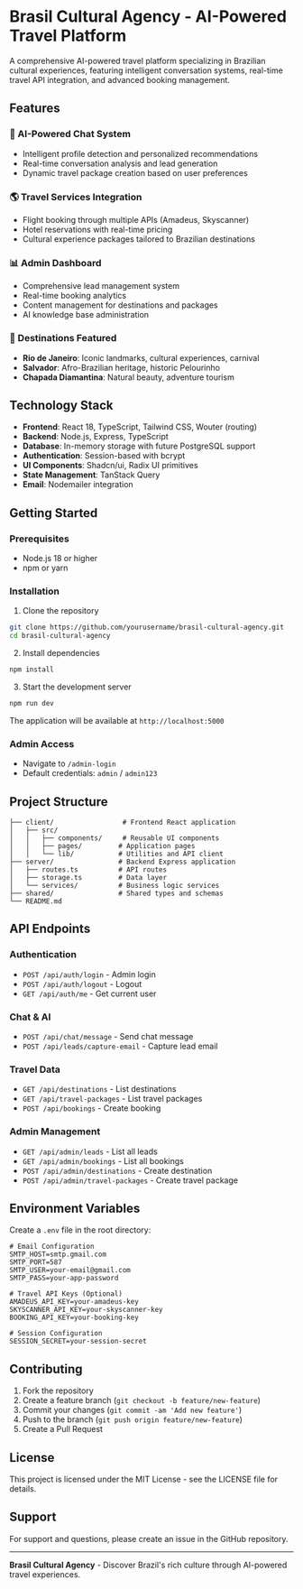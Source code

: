 # Brasil Cultural Agency - AI-Powered Travel Platform

A comprehensive AI-powered travel platform specializing in Brazilian cultural experiences, featuring intelligent conversation systems, real-time travel API integration, and advanced booking management.

## Features

### 🤖 AI-Powered Chat System
- Intelligent profile detection and personalized recommendations
- Real-time conversation analysis and lead generation
- Dynamic travel package creation based on user preferences

### 🌎 Travel Services Integration
- Flight booking through multiple APIs (Amadeus, Skyscanner)
- Hotel reservations with real-time pricing
- Cultural experience packages tailored to Brazilian destinations

### 📊 Admin Dashboard
- Comprehensive lead management system
- Real-time booking analytics
- Content management for destinations and packages
- AI knowledge base administration

### 🎯 Destinations Featured
- **Rio de Janeiro**: Iconic landmarks, cultural experiences, carnival
- **Salvador**: Afro-Brazilian heritage, historic Pelourinho
- **Chapada Diamantina**: Natural beauty, adventure tourism

## Technology Stack

- **Frontend**: React 18, TypeScript, Tailwind CSS, Wouter (routing)
- **Backend**: Node.js, Express, TypeScript
- **Database**: In-memory storage with future PostgreSQL support
- **Authentication**: Session-based with bcrypt
- **UI Components**: Shadcn/ui, Radix UI primitives
- **State Management**: TanStack Query
- **Email**: Nodemailer integration

## Getting Started

### Prerequisites
- Node.js 18 or higher
- npm or yarn

### Installation

1. Clone the repository
```bash
git clone https://github.com/yourusername/brasil-cultural-agency.git
cd brasil-cultural-agency
```

2. Install dependencies
```bash
npm install
```

3. Start the development server
```bash
npm run dev
```

The application will be available at `http://localhost:5000`

### Admin Access
- Navigate to `/admin-login`
- Default credentials: `admin` / `admin123`

## Project Structure

```
├── client/                 # Frontend React application
│   ├── src/
│   │   ├── components/     # Reusable UI components
│   │   ├── pages/         # Application pages
│   │   └── lib/           # Utilities and API client
├── server/                # Backend Express application
│   ├── routes.ts          # API routes
│   ├── storage.ts         # Data layer
│   └── services/          # Business logic services
├── shared/                # Shared types and schemas
└── README.md
```

## API Endpoints

### Authentication
- `POST /api/auth/login` - Admin login
- `POST /api/auth/logout` - Logout
- `GET /api/auth/me` - Get current user

### Chat & AI
- `POST /api/chat/message` - Send chat message
- `POST /api/leads/capture-email` - Capture lead email

### Travel Data
- `GET /api/destinations` - List destinations
- `GET /api/travel-packages` - List travel packages
- `POST /api/bookings` - Create booking

### Admin Management
- `GET /api/admin/leads` - List all leads
- `GET /api/admin/bookings` - List all bookings
- `POST /api/admin/destinations` - Create destination
- `POST /api/admin/travel-packages` - Create travel package

## Environment Variables

Create a `.env` file in the root directory:

```env
# Email Configuration
SMTP_HOST=smtp.gmail.com
SMTP_PORT=587
SMTP_USER=your-email@gmail.com
SMTP_PASS=your-app-password

# Travel API Keys (Optional)
AMADEUS_API_KEY=your-amadeus-key
SKYSCANNER_API_KEY=your-skyscanner-key
BOOKING_API_KEY=your-booking-key

# Session Configuration
SESSION_SECRET=your-session-secret
```

## Contributing

1. Fork the repository
2. Create a feature branch (`git checkout -b feature/new-feature`)
3. Commit your changes (`git commit -am 'Add new feature'`)
4. Push to the branch (`git push origin feature/new-feature`)
5. Create a Pull Request

## License

This project is licensed under the MIT License - see the LICENSE file for details.

## Support

For support and questions, please create an issue in the GitHub repository.

---

**Brasil Cultural Agency** - Discover Brazil's rich culture through AI-powered travel experiences.